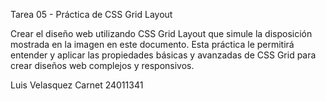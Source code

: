 Tarea 05 - Práctica de CSS Grid Layout

Crear el diseño web utilizando CSS Grid Layout que simule la disposición mostrada en la imagen
en este documento. Esta práctica le permitirá entender y aplicar las propiedades básicas y
avanzadas de CSS Grid para crear diseños web complejos y responsivos.


Luis Velasquez
Carnet 24011341